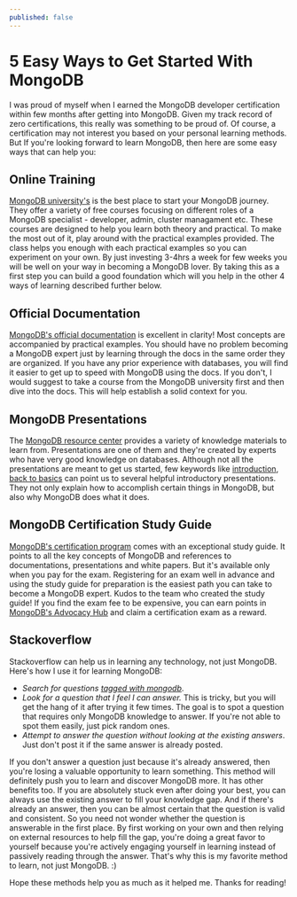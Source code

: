 ```yaml
---
published: false
---
```

# 5 Easy Ways to Get Started With MongoDB

I was proud of myself when I earned the MongoDB developer certification within few months after getting into MongoDB. Given my track record of zero certifications, this really was something to be proud of. Of course, a certification may not interest you based on your personal learning methods. But If you're looking forward to learn MongoDB, then here are some easy ways that can help you:

## Online Training
[MongoDB university's][1] is the best place to start your MongoDB journey. They offer a variety of free courses focusing on different roles of a MongoDB specialist - developer, admin, cluster managament etc. These courses are designed to help you learn both theory and practical. To make the most out of it, play around with the practical examples provided. The class helps you enough with each practical examples so you can experiment on your own. By just investing 3-4hrs a week for few weeks you will be well on your way in becoming a MongoDB lover. By taking this as a first step you can build a good foundation which will you help in the other 4 ways of learning described further below.

## Official Documentation
[MongoDB's official documentation][2] is excellent in clarity! Most concepts are accompanied by practical examples. You should have no problem becoming a MongoDB expert just by learning through the docs in the same order they are organized. If you have any prior experience with databases, you will find it easier to get up to speed with MongoDB using the docs. If you don't, I would suggest to take a course from the MongoDB university first and then dive into the docs. This will help establish a solid context for you.

## MongoDB Presentations
The [MongoDB resource center][3] provides a variety of knowledge materials to learn from. Presentations are one of them and they're created by experts who have very good knowledge on databases. Although not all the presentations are meant to get us started, few keywords like [introduction][4], [back to basics][5] can point us to several helpful introductory presentations. They not only explain how to accomplish certain things in MongoDB, but also why MongoDB does what it does.

## MongoDB Certification Study Guide
[MongoDB's certification program][6] comes with an exceptional study guide. It points to all the key concepts of MongoDB and references to documentations, presentations and white papers. But it's available only when you pay
for the exam. Registering for an exam well in advance and using the study guide for preparation is the easiest path you can take to become a MongoDB expert. Kudos to the team who created the study guide! If you find the exam fee to be expensive, you can earn points in [MongoDB's Advocacy Hub][7] and claim a certification exam as a reward.

## Stackoverflow
Stackoverflow can help us in learning any technology, not just MongoDB. Here's how I use it for learning MongoDB:

- _Search for questions [tagged with mongodb][8]_.
- _Look for a question that I feel I can answer._
This is tricky, but you will get the hang of it after trying it few times. The goal is to spot a question that requires only MongoDB knowledge to answer. If you're not able to spot them easily, just pick random ones.
- _Attempt to answer the question without looking at the existing answers_. Just don't post it if the same answer is already posted.

If you don't answer a question just because it's already answered, then you're losing a valuable opportunity to learn something. This method will definitely push you to learn and discover MongoDB more. It has other benefits too. If you are absolutely stuck even after doing your best, you can always use the existing answer to fill your knowledge gap. And if there's already an answer, then you can be almost certain that the question is valid and consistent. So you need not wonder whether the question is answerable in the first place. By first working on your own and then relying on external resources to help fill the gap, you're doing a great favor to yourself because you're actively engaging yourself in learning instead of passively reading through the answer. That's why this is my favorite method to learn, not just MongoDB. :)


Hope these methods help you as much as it helped me. Thanks for reading!


[1]: https://university.mongodb.com/courses/catalog
[2]: https://docs.mongodb.com/manual/
[3]: https://www.mongodb.com/resource-center
[4]: https://www.mongodb.com/presentations/results?page=1&search=back%20to%20basics
[5]: https://www.mongodb.com/presentations/results?page=1&search=back%20to%20basics
[6]: https://university.mongodb.com/certification
[7]: https://mongodb.influitive.com/rewards
[8]: https://stackoverflow.com/questions/tagged/mongodb
